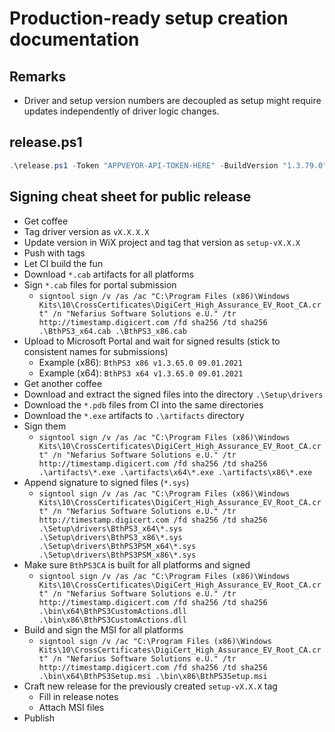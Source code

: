 # Production-ready setup creation documentation

## Remarks

- Driver and setup version numbers are decoupled as setup might require updates independently of driver logic changes.

## release.ps1

```PowerShell
.\release.ps1 -Token "APPVEYOR-API-TOKEN-HERE" -BuildVersion "1.3.79.0" -SetupVersion "1.3.79.0"
```

## Signing cheat sheet for public release

- Get coffee
- Tag driver version as `vX.X.X.X`
- Update version in WiX project and tag that version as `setup-vX.X.X`
- Push with tags
- Let CI build the fun
- Download `*.cab` artifacts for all platforms
- Sign `*.cab` files for portal submission
  - `signtool sign /v /as /ac "C:\Program Files (x86)\Windows Kits\10\CrossCertificates\DigiCert_High_Assurance_EV_Root_CA.crt" /n "Nefarius Software Solutions e.U." /tr http://timestamp.digicert.com /fd sha256 /td sha256 .\BthPS3_x64.cab .\BthPS3_x86.cab`
- Upload to Microsoft Portal and wait for signed results (stick to consistent names for submissions)
  - Example (x86): `BthPS3 x86 v1.3.65.0 09.01.2021`
  - Example (x64): `BthPS3 x64 v1.3.65.0 09.01.2021`
- Get another coffee
- Download and extract the signed files into the directory `.\Setup\drivers`
- Download the `*.pdb` files from CI into the same directories
- Download the `*.exe` artifacts to `.\artifacts` directory
- Sign them
  - `signtool sign /v /as /ac "C:\Program Files (x86)\Windows Kits\10\CrossCertificates\DigiCert_High_Assurance_EV_Root_CA.crt" /n "Nefarius Software Solutions e.U." /tr http://timestamp.digicert.com /fd sha256 /td sha256 .\artifacts\*.exe .\artifacts\x64\*.exe .\artifacts\x86\*.exe`
- Append signature to signed files (`*.sys`)
  - `signtool sign /v /as /ac "C:\Program Files (x86)\Windows Kits\10\CrossCertificates\DigiCert_High_Assurance_EV_Root_CA.crt" /n "Nefarius Software Solutions e.U." /tr http://timestamp.digicert.com /fd sha256 /td sha256 .\Setup\drivers\BthPS3_x64\*.sys .\Setup\drivers\BthPS3_x86\*.sys .\Setup\drivers\BthPS3PSM_x64\*.sys .\Setup\drivers\BthPS3PSM_x86\*.sys`
- Make sure `BthPS3CA` is built for all platforms and signed
  - `signtool sign /v /as /ac "C:\Program Files (x86)\Windows Kits\10\CrossCertificates\DigiCert_High_Assurance_EV_Root_CA.crt" /n "Nefarius Software Solutions e.U." /tr http://timestamp.digicert.com /fd sha256 /td sha256 .\bin\x64\BthPS3CustomActions.dll .\bin\x86\BthPS3CustomActions.dll`
- Build and sign the MSI for all platforms
  - `signtool sign /v /ac "C:\Program Files (x86)\Windows Kits\10\CrossCertificates\DigiCert_High_Assurance_EV_Root_CA.crt" /n "Nefarius Software Solutions e.U." /tr http://timestamp.digicert.com /fd sha256 /td sha256 .\bin\x64\BthPS3Setup.msi .\bin\x86\BthPS3Setup.msi`
- Craft new release for the previously created `setup-vX.X.X` tag
  - Fill in release notes
  - Attach MSI files
- Publish
